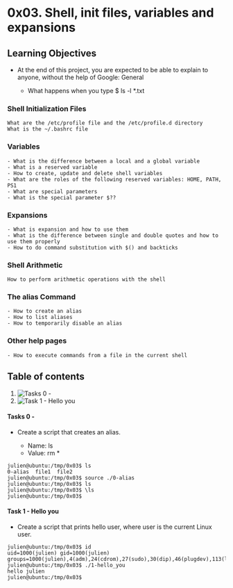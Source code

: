 # 0x03. Shell, init files, variables and expansions
## Learning Objectives

* At the end of this project, you are expected to be able to explain to anyone, without the help of Google:
General

  -  What happens when you type $ ls -l *.txt

### Shell Initialization Files

    What are the /etc/profile file and the /etc/profile.d directory
    What is the ~/.bashrc file

### Variables

    - What is the difference between a local and a global variable
    - What is a reserved variable
    - How to create, update and delete shell variables
    - What are the roles of the following reserved variables: HOME, PATH, PS1
    - What are special parameters
    - What is the special parameter $??

### Expansions

    - What is expansion and how to use them
    - What is the difference between single and double quotes and how to use them properly
    - How to do command substitution with $() and backticks

### Shell Arithmetic

    How to perform arithmetic operations with the shell

### The alias Command

    - How to create an alias
    - How to list aliases
    - How to temporarily disable an alias

### Other help pages

    - How to execute commands from a file in the current shell
    
## **Table of contents**

1. ![**Tasks 0 - <o>**]()
2. ![**Task 1 - Hello you**](#task-1-hello-you)

#### Tasks 0 - <o> ####

* Create a script that creates an alias.

   - Name: ls
   - Value: rm *
~~~
julien@ubuntu:/tmp/0x03$ ls
0-alias  file1  file2
julien@ubuntu:/tmp/0x03$ source ./0-alias 
julien@ubuntu:/tmp/0x03$ ls
julien@ubuntu:/tmp/0x03$ \ls
julien@ubuntu:/tmp/0x03$ 
~~~

#### Task 1 - Hello you ####
* Create a script that prints hello user, where user is the current Linux user.
~~~
julien@ubuntu:/tmp/0x03$ id
uid=1000(julien) gid=1000(julien) groups=1000(julien),4(adm),24(cdrom),27(sudo),30(dip),46(plugdev),113(lpadmin),128(sambashare)
julien@ubuntu:/tmp/0x03$ ./1-hello_you 
hello julien
julien@ubuntu:/tmp/0x03$ 
~~~

